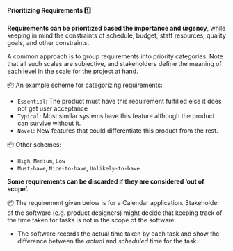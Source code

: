<link rel="stylesheet" href="{{baseUrl}}/css/textbook.css">

<div class="website-content">

<div id="title">

#### Prioritizing Requirements :one:

</div>

<div id="body">

**Requirements can be prioritized based the importance and urgency**, while keeping in mind the constraints of schedule, budget, staff resources, quality goals, and other constraints.

A common approach is to group requirements into priority categories. Note that all such scales are subjective, and stakeholders define the meaning of each level in the scale for the project at hand.

<tip-box> 

:package: An example scheme for categorizing requirements:

* `Essential`:  The product must have this requirement fulfilled else it does not get user acceptance
* `Typical`:  Most similar systems have this feature although the product can survive without it.
* `Novel`: New features that could differentiate this product from the rest.

:package: Other schemes:

* `High`, `Medium`, `Low`
* `Must-have`, `Nice-to-have`, `Unlikely-to-have`

</tip-box>

**Some requirements can be discarded if they are considered ‘out of scope’.**

<tip-box> 

:package: The requirement given below is for a Calendar application. Stakeholder of the software (e.g. product designers) might decide that keeping track of the time taken for tasks is not in the scope of the software.
* The software records the actual time taken by each task and show the difference between the _actual_ and _scheduled_ time for the task.

</tip-box>

</div>

<div id="extras">
</div>

</div>

